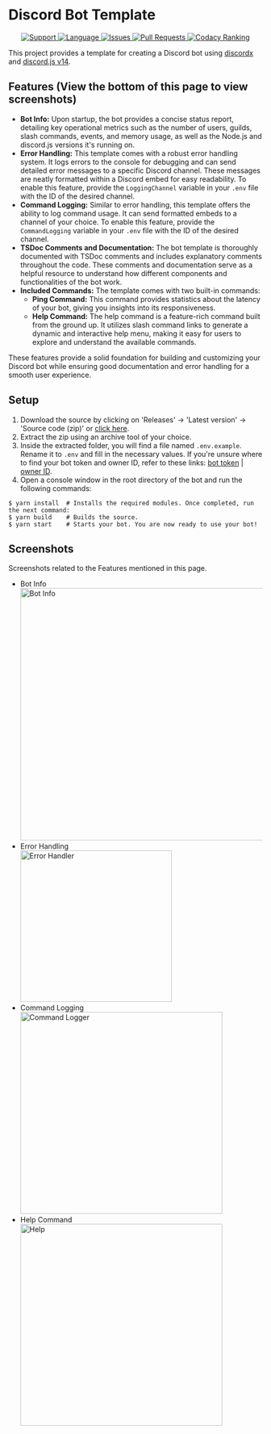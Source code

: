 # Discord Bot Template

<div align="center">
  <a href="https://discord.gg/Q3ZhdRJ">
    <img src="https://img.shields.io/discord/495602800802398212.svg?colorB=Blue&logo=discord&label=Support&style=for-the-badge" alt="Support">
  </a>
  <a href="https://github.com/Valhalla-Development/Bot-Template">
    <img src="https://img.shields.io/github/languages/top/Valhalla-Development/Bot-Template.svg?style=for-the-badge" alt="Language">
  </a>
  <a href="https://github.com/Valhalla-Development/Bot-Template/issues">
    <img src="https://img.shields.io/github/issues/Valhalla-Development/Bot-Template.svg?style=for-the-badge" alt="Issues">
  </a>
  <a href="https://github.com/Valhalla-Development/Bot-Template/pulls">
    <img src="https://img.shields.io/github/issues-pr/Valhalla-Development/Bot-Template.svg?style=for-the-badge" alt="Pull Requests">
  </a>
  <a href="https://app.codacy.com/gh/Valhalla-Development/Bot-Template/dashboard?utm_source=gh&utm_medium=referral&utm_content=&utm_campaign=Badge_grade">
    <img src="https://img.shields.io/codacy/grade/49b97351b8604c9a904991e633afc0be?style=for-the-badge" alt="Codacy Ranking">
  </a>
</div>

This project provides a template for creating a Discord bot using [discordx](https://discord-x.js.org/) and [discord.js v14](https://discord.js.org/).

## Features (View the bottom of this page to view screenshots)

- **Bot Info:** Upon startup, the bot provides a concise status report, detailing key operational metrics such as the number of users, guilds, slash commands, events, and memory usage, as well as the Node.js and discord.js versions it's running on.
- **Error Handling:** This template comes with a robust error handling system. It logs errors to the console for debugging and can send detailed error messages to a specific Discord channel. These messages are neatly formatted within a Discord embed for easy readability. To enable this feature, provide the `LoggingChannel` variable in your `.env` file with the ID of the desired channel.
- **Command Logging:** Similar to error handling, this template offers the ability to log command usage. It can send formatted embeds to a channel of your choice. To enable this feature, provide the `CommandLogging` variable in your `.env` file with the ID of the desired channel.
- **TSDoc Comments and Documentation:** The bot template is thoroughly documented with TSDoc comments and includes explanatory comments throughout the code. These comments and documentation serve as a helpful resource to understand how different components and functionalities of the bot work.
- **Included Commands:** The template comes with two built-in commands:
    - **Ping Command:** This command provides statistics about the latency of your bot, giving you insights into its responsiveness.
    - **Help Command:** The help command is a feature-rich command built from the ground up. It utilizes slash command links to generate a dynamic and interactive help menu, making it easy for users to explore and understand the available commands.

These features provide a solid foundation for building and customizing your Discord bot while ensuring good documentation and error handling for a smooth user experience.

## Setup

1. Download the source by clicking on 'Releases' -> 'Latest version' -> 'Source code (zip)' or [click here](https://github.com/Valhalla-Development/Bot-Template/releases).
2. Extract the zip using an archive tool of your choice.
3. Inside the extracted folder, you will find a file named `.env.example`. Rename it to `.env` and fill in the necessary values. If you're unsure where to find your bot token and owner ID, refer to these links: [bot token](https://github.com/reactiflux/discord-irc/wiki/Creating-a-discord-bot-&-getting-a-token) | [owner ID](https://support.discordapp.com/hc/en-us/articles/206346498-Where-can-I-find-my-User-Server-Message-ID-).
4. Open a console window in the root directory of the bot and run the following commands:

```shell
$ yarn install  # Installs the required modules. Once completed, run the next command:
$ yarn build    # Builds the source.
$ yarn start    # Starts your bot. You are now ready to use your bot!
```

## Screenshots

Screenshots related to the Features mentioned in this page.

- Bot Info 
</br><img src="https://valhalladev.org/wilbur/info.png" alt="Bot Info" style="width: 500px;">
- Error Handling
</br><img src="https://valhalladev.org/wilbur/error.png" alt="Error Handler" style="width: 300px;">
- Command Logging
</br><img src="https://valhalladev.org/wilbur/command.png" alt="Command Logger" style="width: 400px;">
- Help Command
</br><img src="https://valhalladev.org/wilbur/help.png" alt="Help" style="width: 400px;">
